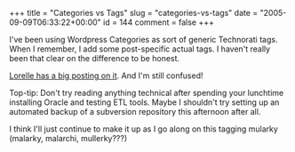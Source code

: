 +++
title = "Categories vs Tags"
slug = "categories-vs-tags"
date = "2005-09-09T06:33:22+00:00"
id = 144
comment = false
+++

I've been using Wordpress Categories as sort of generic Technorati tags. When I remember, I add some post-specific actual tags. I haven't really been that clear on the difference to be honest. 

[Lorelle has a big posting on it](http://lorelle.wordpress.com/2005/09/09/categories-versus-tags-whats-the-difference-and-which-one/). And I'm still confused! 

Top-tip: Don't try reading anything technical after spending your lunchtime installing Oracle and testing ETL tools. Maybe I shouldn't try setting up an automated backup of a subversion repository this afternoon after all.

I think I'll just continue to make it up as I go along on this tagging mularky (malarky, malarchi, mullerky???)
